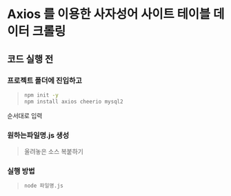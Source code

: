 # Axios 를 이용한 사자성어 사이트 테이블 데이터 크롤링

## 코드 실행 전
### 프로젝트 폴더에 진입하고
> ```bash
> npm init -y
> npm install axios cheerio mysql2
> ```
순서대로 입력
### 원하는파일명.js 생성
> 올려놓은 소스 복붙하기
### 실행 방법
> ```bash
> node 파일명.js
> ```
